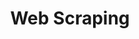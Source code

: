 ---
title: Web Scraping
description: Articles relating to general web scraping practices as well as specific examples.
image:

# Badge style
style:
    background: "#ef7819"
    color: "#fff"
---